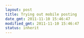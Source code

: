 ```yaml
---
layout: post
title: Trying out mobile posting
date_gmt: 2011-11-10 15:46:47
modified_gmt: 2011-11-10 15:46:47
status: inherit
---
```


